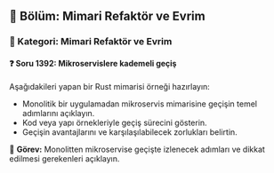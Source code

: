## 📘 Bölüm: Mimari Refaktör ve Evrim  
### 🔹 Kategori: Mimari Refaktör ve Evrim  
#### ❓ Soru 1392: Mikroservislere kademeli geçiş

Aşağıdakileri yapan bir Rust mimarisi örneği hazırlayın:

- Monolitik bir uygulamadan mikroservis mimarisine geçişin temel adımlarını açıklayın.
- Kod veya yapı örnekleriyle geçiş sürecini gösterin.
- Geçişin avantajlarını ve karşılaşılabilecek zorlukları belirtin.

🔧 **Görev:** Monolitten mikroservise geçişte izlenecek adımları ve dikkat edilmesi gerekenleri açıklayın.
